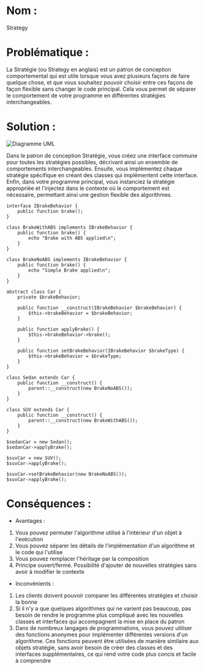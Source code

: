 # Nom : 
Strategy 

# Problématique : 
La Stratégie (ou Strategy en anglais) est un patron de conception comportemental qui est utile lorsque vous avez plusieurs façons de faire quelque chose, et que vous souhaitez pouvoir choisir entre ces façons de façon flexible sans changer le code principal. Cela vous permet de séparer le comportement de votre programme en différentes stratégies interchangeables.

# Solution : 
![Diagramme UML](https://upload.wikimedia.org/wikipedia/commons/4/4b/StrategyPattern_IBrakeBehavior.svg)

Dans le patron de conception Stratégie, vous créez une interface commune pour toutes les stratégies possibles, décrivant ainsi un ensemble de comportements interchangeables. Ensuite, vous implémentez chaque stratégie spécifique en créant des classes qui implémentent cette interface. Enfin, dans votre programme principal, vous instanciez la stratégie appropriée et l'injectez dans le contexte où le comportement est nécessaire, permettant ainsi une gestion flexible des algorithmes.

```
interface IBrakeBehavior {
    public function brake();
}

class BrakeWithABS implements IBrakeBehavior {
    public function brake() {
        echo "Brake with ABS applied\n";
    }
}

class BrakeNoABS implements IBrakeBehavior {
    public function brake() {
        echo "Simple Brake applied\n";
    }
}

abstract class Car {
    private $brakeBehavior;

    public function __construct(IBrakeBehavior $brakeBehavior) {
        $this->brakeBehavior = $brakeBehavior;
    }

    public function applyBrake() {
        $this->brakeBehavior->brake();
    }

    public function setBrakeBehavior(IBrakeBehavior $brakeType) {
        $this->brakeBehavior = $brakeType;
    }
}

class Sedan extends Car {
    public function __construct() {
        parent::__construct(new BrakeNoABS());
    }
}

class SUV extends Car {
    public function __construct() {
        parent::__construct(new BrakeWithABS());
    }
}

$sedanCar = new Sedan();
$sedanCar->applyBrake();

$suvCar = new SUV();
$suvCar->applyBrake();

$suvCar->setBrakeBehavior(new BrakeNoABS());
$suvCar->applyBrake();
```

# Conséquences :

- Avantages : 
1) Vous pouvez permuter l'algorithme utilisé à l'intérieur d'un objet à l'exécution
2) Vous pouvez séparer les détails de l'implémentation d'un algorithme et le code qui l'utilise
3) Vous pouvez remplacer l'héritage par la composition
4) Principe ouvert/fermé. Possibilité d'ajouter de nouvelles stratégies sans avoir à modifier le contexte

- Inconvénients :  
1) Les clients doivent pouvoir comparer les différentes stratégies et choisir la bonne
2) Si il n'y a que quelques algorithmes qui ne varient pas beaucoup, pas besoin de rendre le programme plus compliqué avec les nouvelles classes et interfaces qui accompagnent la mise en place du patron
3) Dans de nombreux langages de programmations, vous pouvez utiliser des fonctions anonymes pour implémenter différentes versions d'un algorithme. Ces fonctions peuvent être utilisées de manière similaire aux objets stratégie, sans avoir besoin de créer des classes et des interfaces supplémentaires, ce qui rend votre code plus concis et facile à comprendre
